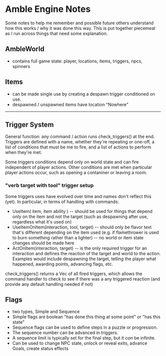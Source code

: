 # Amble Engine Notes
Some notes to help me remember and possible future others understand how this works / why it was done this way. This is put together piecemeal as I run across things that need some explanation.

## AmbleWorld
- contains full game state: player, locations, items, triggers, npcs, spinners

## Items
* can be made single use by creating a despawn trigger conditioned on use.
* despawned / unspawned items have location "Nowhere"

---
## Trigger System

General function: any command / action runs check_triggers() at the end. Triggers are defined with a name, whether they're repeating or one-off, a list of conditions that must be me to fire, and a list of actions to perform when they're met.

Some triggers conditions depend only on world state and can fire independent of player actions. Other conditions are met when particular player actions occur, such as opening a contaniner or leaving a room.

### "verb target with tool" trigger setup
Some triggers uses have evolved over time and names don't reflect this (yet). In particular, in terms of handling <verb><target> with <tool> commands:
* UseItem( item, item ability ) -- should be used for things that depend only on the item and not the target (such as despawning after use, regardless what it's used on)
* UseItemOnItem(interaction, tool, target) -- should only be flavor text that's different depending on the item used (e.g. if flamethrower is used to burn something rather than a lighter) -- no world or item state changes should be made here
* ActOnItem(interaction, target) -- is the only required trigger for an interaction and defines the reaction of the target and world to the action. Examples would include despawning the target, telling the player what happened, awarding points, advancing flags, etc.

check_triggers() returns a Vec<Trigger> of all fired triggers, which allows the command handler to check to see if there was a any triggered reaction (and provide any default handling needed if not)

## Flags
* two types, Simple and Sequence
* Simple flags are boolean "has done this thing at some point" or "has this state"
* Sequence flags can be used to define steps in a puzzle or progression.
* The sequence number can be advanced in triggers.
* A sequence limit is typically set for the final step, but it *can* be infinite.
* Can be used to change NPC state, unlock or reveal exits, advance Goals, create status effects
